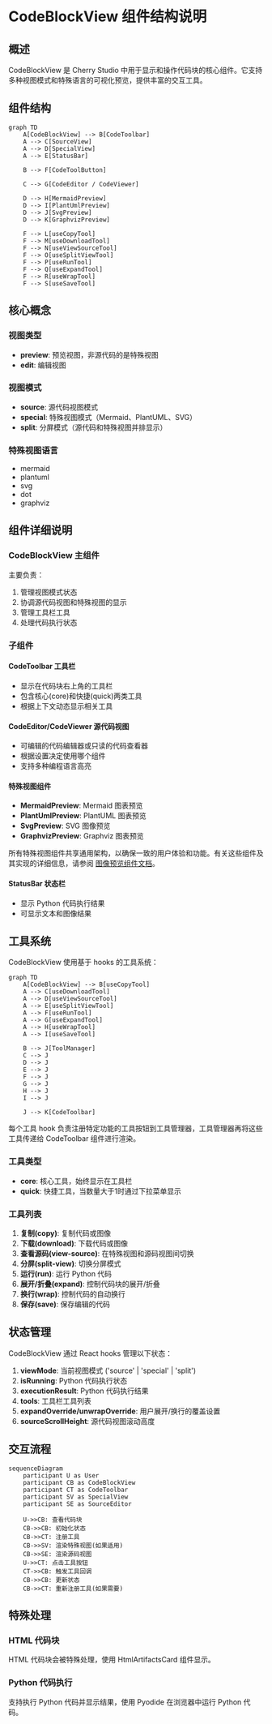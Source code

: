 # CodeBlockView 组件结构说明

## 概述

CodeBlockView 是 Cherry Studio 中用于显示和操作代码块的核心组件。它支持多种视图模式和特殊语言的可视化预览，提供丰富的交互工具。

## 组件结构

```mermaid
graph TD
    A[CodeBlockView] --> B[CodeToolbar]
    A --> C[SourceView]
    A --> D[SpecialView]
    A --> E[StatusBar]

    B --> F[CodeToolButton]

    C --> G[CodeEditor / CodeViewer]

    D --> H[MermaidPreview]
    D --> I[PlantUmlPreview]
    D --> J[SvgPreview]
    D --> K[GraphvizPreview]

    F --> L[useCopyTool]
    F --> M[useDownloadTool]
    F --> N[useViewSourceTool]
    F --> O[useSplitViewTool]
    F --> P[useRunTool]
    F --> Q[useExpandTool]
    F --> R[useWrapTool]
    F --> S[useSaveTool]
```

## 核心概念

### 视图类型

- **preview**: 预览视图，非源代码的是特殊视图
- **edit**: 编辑视图

### 视图模式

- **source**: 源代码视图模式
- **special**: 特殊视图模式（Mermaid、PlantUML、SVG）
- **split**: 分屏模式（源代码和特殊视图并排显示）

### 特殊视图语言

- mermaid
- plantuml
- svg
- dot
- graphviz

## 组件详细说明

### CodeBlockView 主组件

主要负责：

1. 管理视图模式状态
2. 协调源代码视图和特殊视图的显示
3. 管理工具栏工具
4. 处理代码执行状态

### 子组件

#### CodeToolbar 工具栏

- 显示在代码块右上角的工具栏
- 包含核心(core)和快捷(quick)两类工具
- 根据上下文动态显示相关工具

#### CodeEditor/CodeViewer 源代码视图

- 可编辑的代码编辑器或只读的代码查看器
- 根据设置决定使用哪个组件
- 支持多种编程语言高亮

#### 特殊视图组件

- **MermaidPreview**: Mermaid 图表预览
- **PlantUmlPreview**: PlantUML 图表预览
- **SvgPreview**: SVG 图像预览
- **GraphvizPreview**: Graphviz 图表预览

所有特殊视图组件共享通用架构，以确保一致的用户体验和功能。有关这些组件及其实现的详细信息，请参阅 [图像预览组件文档](./ImagePreview-zh.md)。

#### StatusBar 状态栏

- 显示 Python 代码执行结果
- 可显示文本和图像结果

## 工具系统

CodeBlockView 使用基于 hooks 的工具系统：

```mermaid
graph TD
    A[CodeBlockView] --> B[useCopyTool]
    A --> C[useDownloadTool]
    A --> D[useViewSourceTool]
    A --> E[useSplitViewTool]
    A --> F[useRunTool]
    A --> G[useExpandTool]
    A --> H[useWrapTool]
    A --> I[useSaveTool]

    B --> J[ToolManager]
    C --> J
    D --> J
    E --> J
    F --> J
    G --> J
    H --> J
    I --> J

    J --> K[CodeToolbar]
```

每个工具 hook 负责注册特定功能的工具按钮到工具管理器，工具管理器再将这些工具传递给 CodeToolbar 组件进行渲染。

### 工具类型

- **core**: 核心工具，始终显示在工具栏
- **quick**: 快捷工具，当数量大于1时通过下拉菜单显示

### 工具列表

1. **复制(copy)**: 复制代码或图像
2. **下载(download)**: 下载代码或图像
3. **查看源码(view-source)**: 在特殊视图和源码视图间切换
4. **分屏(split-view)**: 切换分屏模式
5. **运行(run)**: 运行 Python 代码
6. **展开/折叠(expand)**: 控制代码块的展开/折叠
7. **换行(wrap)**: 控制代码的自动换行
8. **保存(save)**: 保存编辑的代码

## 状态管理

CodeBlockView 通过 React hooks 管理以下状态：

1. **viewMode**: 当前视图模式 ('source' | 'special' | 'split')
2. **isRunning**: Python 代码执行状态
3. **executionResult**: Python 代码执行结果
4. **tools**: 工具栏工具列表
5. **expandOverride/unwrapOverride**: 用户展开/换行的覆盖设置
6. **sourceScrollHeight**: 源代码视图滚动高度

## 交互流程

```mermaid
sequenceDiagram
    participant U as User
    participant CB as CodeBlockView
    participant CT as CodeToolbar
    participant SV as SpecialView
    participant SE as SourceEditor

    U->>CB: 查看代码块
    CB->>CB: 初始化状态
    CB->>CT: 注册工具
    CB->>SV: 渲染特殊视图(如果适用)
    CB->>SE: 渲染源码视图
    U->>CT: 点击工具按钮
    CT->>CB: 触发工具回调
    CB->>CB: 更新状态
    CB->>CT: 重新注册工具(如果需要)
```

## 特殊处理

### HTML 代码块

HTML 代码块会被特殊处理，使用 HtmlArtifactsCard 组件显示。

### Python 代码执行

支持执行 Python 代码并显示结果，使用 Pyodide 在浏览器中运行 Python 代码。
